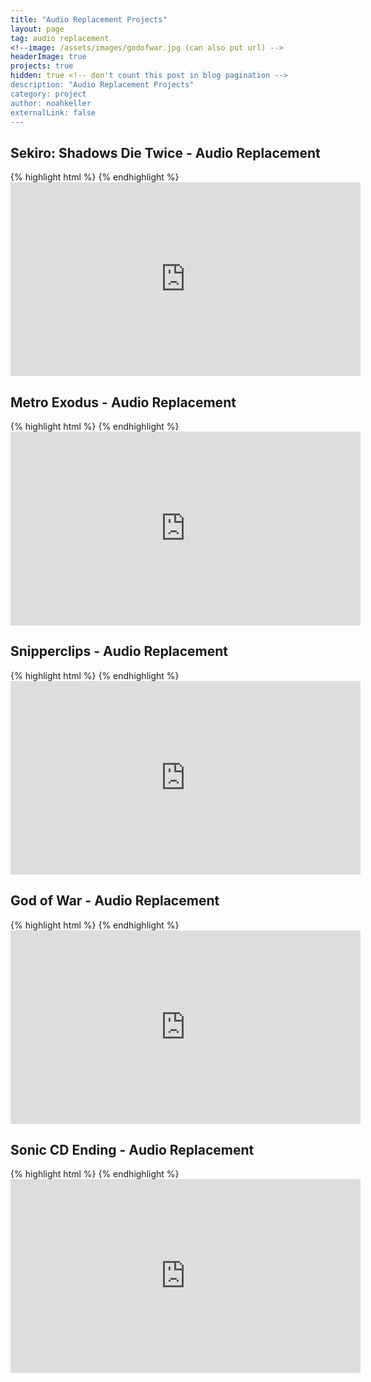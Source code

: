 ```yaml
---
title: "Audio Replacement Projects"
layout: page
tag: audio replacement
<!--image: /assets/images/godofwar.jpg (can also put url) -->
headerImage: true
projects: true
hidden: true <!-- don't count this post in blog pagination -->
description: "Audio Replacement Projects"
category: project
author: noahkeller
externalLink: false
---
```



<h2>Sekiro: Shadows Die Twice - Audio Replacement</h2>
{% highlight html %} {% endhighlight %} <iframe width="560" height="310" src="https://player.vimeo.com/video/329186190" frameborder="0" allowfullscreen></iframe>


<h2>Metro Exodus - Audio Replacement</h2>
{% highlight html %} {% endhighlight %} <iframe width="560" height="310" src="https://player.vimeo.com/video/329185607" frameborder="0" allowfullscreen></iframe>


<h2>Snipperclips - Audio Replacement</h2>
{% highlight html %} {% endhighlight %} <iframe width="560" height="310" src="https://player.vimeo.com/video/329185389" frameborder="0" allowfullscreen></iframe>


<h2>God of War - Audio Replacement</h2>
{% highlight html %} {% endhighlight %} <iframe width="560" height="310" src="https://player.vimeo.com/video/329184358" frameborder="0" allowfullscreen></iframe>


<h2>Sonic CD Ending - Audio Replacement</h2>
{% highlight html %} {% endhighlight %} <iframe width="560" height="310" src="https://player.vimeo.com/video/319641127" frameborder="0" allowfullscreen></iframe>
